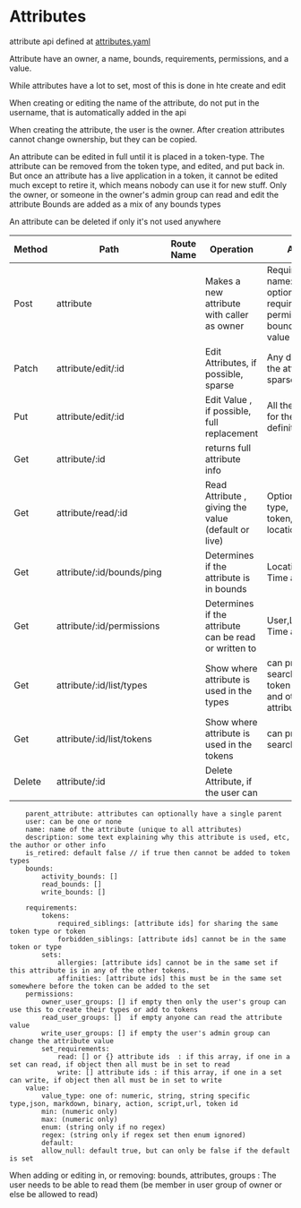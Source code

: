 # Attributes

attribute api defined at [attributes.yaml](../../../api-docs/attributes.yaml)

Attribute have an owner, a name, bounds, requirements, permissions, and a value.

While attributes have a lot to set, most of this is done in hte create and edit

When creating or editing the name of the attribute, do not put in the username, that is automatically added in the api

When creating the attribute, the user is the owner. After creation attributes cannot change ownership, but they can be copied.

An attribute can be edited in full until it is placed in a token-type. The attribute can be removed from the token type, and edited, and put back in.
But once an attribute has a live application in a token, it cannot be edited much except to retire it, which means nobody can use it for new stuff.
Only the owner, or someone in the owner's admin group can read and edit the attribute
Bounds are added as a mix of any bounds types

An attribute can be deleted if only it's not used anywhere

| Method | Path                      | Route Name | Operation                                             | Args                                                                 |
|--------|---------------------------|------------|-------------------------------------------------------|----------------------------------------------------------------------|
| Post   | attribute                 |            | Makes a new attribute with caller as owner            | Required name: optional requirements, permissions, bounds, and value |
| Patch  | attribute/edit/:id        |            | Edit Attributes, if possible, sparse                  | Any detail of the attribute, sparse update                           |
| Put    | attribute/edit/:id        |            | Edit Value , if possible, full replacement            | All the values for the definition                                    |
| Get    | attribute/:id             |            | returns full attribute info                           |                                                                      |
| Get    | attribute/read/:id        |            | Read Attribute , giving the value (default or live)   | Optional token type, token,set, location, time                       |
| Get    | attribute/:id/bounds/ping |            | Determines if the attribute is in bounds              | Location, Time and Set                                               |
| Get    | attribute/:id/permissions |            | Determines if the attribute can be read or written to | User,Location, Time and Set                                          |
| Get    | attribute/:id/list/types  |            | Show where attribute is used in the types             | can provide a search using token type and other attributes           |
| Get    | attribute/:id/list/tokens |            | Show where attribute is used in the tokens            | can provide a search                                                 |
| Delete | attribute/:id             |            | Delete Attribute, if the user can                     |                                                                      |


        parent_attribute: attributes can optionally have a single parent
        user: can be one or none
        name: name of the attribute (unique to all attributes)
        description: some text explaining why this attribute is used, etc, the author or other info
        is_retired: default false // if true then cannot be added to token types 
        bounds:
            activity_bounds: []
            read_bounds: []
            write_bounds: []

        requirements:
            tokens:
                required_siblings: [attribute ids] for sharing the same token type or token
                forbidden_siblings: [attribute ids] cannot be in the same token or type
            sets:
                allergies: [attribute ids] cannot be in the same set if this attribute is in any of the other tokens. 
                affinities: [attribute ids] this must be in the same set somewhere before the token can be added to the set
        permissions:
            owner_user_groups: [] if empty then only the user's group can use this to create their types or add to tokens
            read_user_groups: []  if empty anyone can read the attribute value
            write_user_groups: [] if empty the user's admin group can change the attribute value
            set_requirements: 
                read: [] or {} attribute ids  : if this array, if one in a set can read, if object then all must be in set to read
                write: [] attribute ids : if this array, if one in a set can write, if object then all must be in set to write
        value:
            value_type: one of: numeric, string, string specific type,json, markdown, binary, action, script,url, token id
            min: (numeric only)
            max: (numeric only)
            enum: (string only if no regex)
            regex: (string only if regex set then enum ignored)
            default:
            allow_null: default true, but can only be false if the default is set



When adding or editing in, or removing: bounds, attributes,  groups :
    The user needs to be able to read them (be member in user group of owner or else be allowed to read)